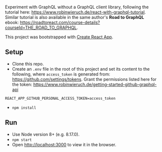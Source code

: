 Experiment with GraphQL without a GraphQL client library, following the tutorial here: https://www.robinwieruch.de/react-with-graphql-tutorial. Similar tutorial is also available in the same author's **Road to GraphQL** ebook: https://roadtoreact.com/course-details?courseId=THE_ROAD_TO_GRAPHQL.

This project was bootstrapped with [Create React App](https://github.com/facebook/create-react-app).

## Setup
* Clone this repo.
* Create an `.env` file in the root of this project and set its content to the following, where `access_token` is generated from: https://github.com/settings/tokens. Grant the permissions listed here for the token: https://www.robinwieruch.de/getting-started-github-graphql-api
```
REACT_APP_GITHUB_PERSONAL_ACCESS_TOKEN=access_token
```
* `npm install`

## Run

* Use Node version 8+ (e.g. 8.17.0).
* `npm start`
* Open [http://localhost:3000](http://localhost:3000) to view it in the browser.
